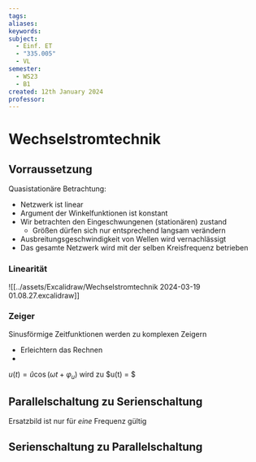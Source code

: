 ```yaml
---
tags: 
aliases: 
keywords: 
subject:
  - Einf. ET
  - "335.005"
  - VL
semester:
  - WS23
  - B1
created: 12th January 2024
professor:
---
```

 

# Wechselstromtechnik

## Vorraussetzung

Quasistationäre Betrachtung:
- Netzwerk ist linear
- Argument der Winkelfunktionen ist konstant
- Wir betrachten den Eingeschwungenen (stationären) zustand
  - Größen dürfen sich nur entsprechend langsam verändern
- Ausbreitungsgeschwindigkeit von Wellen wird vernachlässigt
- Das gesamte Netzwerk wird mit der selben Kreisfrequenz betrieben

### Linearität

![[../assets/Excalidraw/Wechselstromtechnik 2024-03-19 01.08.27.excalidraw]]
### Zeiger

Sinusförmige Zeitfunktionen werden zu komplexen Zeigern
- Erleichtern das Rechnen
- 

$u(t) = \hat{u}\cos(\omega t+\varphi_{u})$ wird zu $u(t) = $

## Parallelschaltung zu Serienschaltung

Ersatzbild ist nur für *eine* Frequenz gültig

## Serienschaltung zu Parallelschaltung